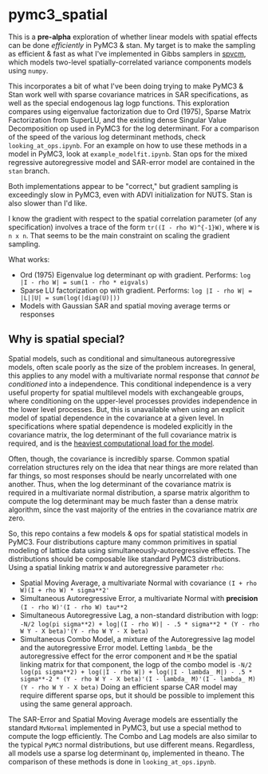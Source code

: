 # pymc3_spatial
This is a **pre-alpha** exploration of whether linear models with spatial effects can be done *efficiently* in PyMC3 & stan. My target is to make the sampling as efficient & fast as what I've implemented in Gibbs samplers in [spvcm](https://github.com/ljwolf/spvcm), which models two-level spatially-correlated variance components models using `numpy`.

This incorporates a bit of what I've been doing trying to make PyMC3 & Stan work well with sparse covariance matrices in SAR specifications, as well as the special endogenous lag logp functions. This exploration compares using eigenvalue factorization due to Ord (1975), Sparse Matrix Factorization from SuperLU, and the existing dense Singular Value Decomposition op used in PyMC3 for the log determinant. For a comparison of the speed of the various log determinant methods, check `looking_at_ops.ipynb`. For an example on how to use these methods in a model in PyMC3, look at `example_modelfit.ipynb`. Stan ops for the mixed regressive autoregressive model and SAR-error model are contained in the `stan` branch.

Both implementations appear to be "correct," but gradient sampling is exceedingly slow in PyMC3, even with ADVI initialization for NUTS. Stan is also slower than I'd like. 

I know the gradient with respect to the spatial correlation parameter (of any specification) involves a trace of the form `tr((I - rho W)^{-1}W)`, where `W` is `n x n`. That seems to be the main constraint on scaling the gradient sampling. 

What works:
- Ord (1975) Eigenvalue log determinant op with gradient. Performs: `log |I - rho W| = sum(1 - rho * eigvals)`
- Sparse LU factorization op with gradient. Performs: `log |I - rho W| = |L||U| = sum(log(|diag(U)|))`
- Models with Gaussian SAR and spatial moving average terms or responses

## Why is spatial special?
Spatial models, such as conditional and simultaneous autoregressive models, often scale poorly as the size of the problem increases. In general, this applies to any model with a multivariate normal response that *cannot be conditioned* into a independence. This conditional independence is a very useful property for spatial multilevel models with exchangeable groups, where conditioning on the upper-level processes provides independence in the lower level processes. But, this is unavailable when using an explicit model of spatial dependence in the covariance at a given level. In specifications where spatial dependence is modeled explicitly in the covariance matrix, the log determinant of the full covariance matrix is required, and is the [heaviest computational load for the model](https://brage.bibsys.no/xmlui/handle/11250/276920).

Often, though, the covariance is incredibly sparse. Common spatial correlation structures rely on the idea that near things are more related than far things, so most responses should be nearly uncorrelated with one another. Thus, when the log determinant of the covariance matrix is required in a multivariate normal distribution, a sparse matrix algorithm to compute the log determinant may be much faster than a dense matrix algorithm, since the vast majority of the entries in the covariance matrix *are* zero.

So, this repo contains a few models & ops for spatial statistical models in PyMC3. Four distributions capture many common primitives in spatial modeling of lattice data using simultaneously-autoregressive effects. The distributions should be composable like standard PyMC3 distributions. Using a spatial linking matrix `W` and autoregressive parameter `rho`:
- Spatial Moving Average, a multivariate Normal with covariance `(I + rho W)(I + rho W) * sigma**2'`
- Simultaneous Autoregressive Error, a multivariate Normal with **precision** `(I - rho W)'(I - rho W) tau**2`
- Simultaneous Autoregressive Lag, a non-standard distribution with logp: `-N/2 log(pi sigma**2) + log|(I - rho W)| - .5 * sigma**2 * (Y - rho W Y - X beta)'(Y - rho W Y - X beta)`
- Simultaneous Combo Model, a mixture of the Autoregressive lag model and the autoregressive Error model. Letting `lambda_` be the autoregressive effect for the error component and `M` be the spatial linking matrix for that component, the logp of the combo model is `-N/2 log(pi sigma**2) + log(|I - rho W|) + log(|I - lambda_ M|) - .5 * sigma**-2 * (Y - rho W Y - X beta)'(I - lambda_ M)'(I - lambda_ M)(Y - rho W Y - X beta)`
Doing an efficient sparse CAR model may require different sparse ops, but it should be possible to implement this using the same general approach.

The SAR-Error and Spatial Moving Average models are essentially the standard `MvNormal` implemented in PyMC3, but use a special method to compute the logp efficiently. The Combo and Lag models are also similar to the typical `PyMC3` normal distributions, but use different means. Regardless, all models use a sparse log determinant `Op`, implemented in theano. The comparison of these methods is done in `looking_at_ops.ipynb`.
